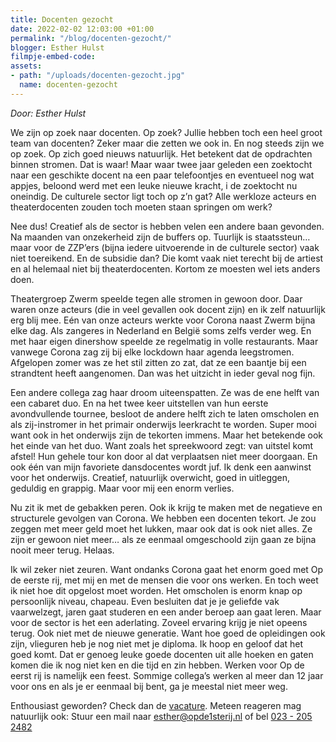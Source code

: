 ```yaml
---
title: Docenten gezocht
date: 2022-02-02 12:03:00 +01:00
permalink: "/blog/docenten-gezocht/"
blogger: Esther Hulst
filmpje-embed-code: 
assets:
- path: "/uploads/docenten-gezocht.jpg"
  name: docenten-gezocht
---
```


*Door: Esther Hulst*

We zijn op zoek naar docenten. Op zoek? Jullie hebben toch een heel groot team van docenten? Zeker maar die zetten we ook in. En nog steeds zijn we op zoek. Op zich goed nieuws natuurlijk. Het betekent dat de opdrachten binnen stromen. Dat is waar! Maar waar twee jaar geleden een zoektocht naar een geschikte docent na een paar telefoontjes en eventueel nog wat appjes, beloond werd met een leuke nieuwe kracht, i de zoektocht nu oneindig. De culturele sector ligt toch op z’n gat? Alle werkloze acteurs en theaterdocenten zouden toch moeten staan springen om werk?

Nee dus! Creatief als de sector is hebben velen een andere baan gevonden. Na maanden van onzekerheid zijn de buffers op. Tuurlijk is staatssteun… maar voor de ZZP’ers (bijna iedere uitvoerende in de culturele sector) vaak niet toereikend. En de subsidie dan? Die komt vaak niet terecht bij de artiest en al helemaal niet bij theaterdocenten. Kortom ze moesten wel iets anders doen.

Theatergroep Zwerm speelde tegen alle stromen in gewoon door. Daar waren onze acteurs (die in veel gevallen ook docent zijn) en ik zelf natuurlijk erg blij mee. Eén van onze acteurs werkte voor Corona naast Zwerm bijna elke dag. Als zangeres in Nederland en België soms zelfs verder weg. En met haar eigen dinershow speelde ze regelmatig in volle restaurants. Maar vanwege Corona zag zij bij elke lockdown haar agenda leegstromen. Afgelopen zomer was ze het stil zitten zo zat, dat ze een baantje bij een strandtent heeft aangenomen. Dan was het uitzicht in ieder geval nog fijn.  

Een andere collega zag haar droom uiteenspatten. Ze was de ene helft van een cabaret duo. En na het twee keer uitstellen van hun eerste avondvullende tournee, besloot de andere helft zich te laten omscholen en als zij-instromer in het primair onderwijs leerkracht te worden. Super mooi want ook in het onderwijs zijn de tekorten immens. Maar het betekende ook het einde van het duo. Want zoals het spreekwoord zegt: van uitstel komt afstel! Hun gehele tour kon door al dat verplaatsen niet meer doorgaan. En ook één van mijn favoriete dansdocentes wordt juf. Ik denk een aanwinst voor het onderwijs. Creatief, natuurlijk overwicht, goed in uitleggen, geduldig en grappig. Maar voor mij een enorm verlies.

Nu zit ik met de gebakken peren. Ook ik krijg te maken met de negatieve en structurele gevolgen van Corona. We hebben een docenten tekort. Je zou zeggen met meer geld moet het lukken, maar ook dat is ook niet alles. Ze zijn er gewoon niet meer… als ze eenmaal omgeschoold zijn gaan ze bijna nooit meer terug. Helaas.

Ik wil zeker niet zeuren. Want ondanks Corona gaat het enorm goed met Op de eerste rij, met mij en met de mensen die voor ons werken. En toch weet ik niet hoe dit opgelost moet worden. Het omscholen is enorm knap op persoonlijk niveau, chapeau. Even besluiten dat je je geliefde vak vaarwelzegt, jaren gaat studeren en een ander beroep aan gaat leren. Maar voor de sector is het een aderlating. Zoveel ervaring krijg je niet opeens terug. Ook niet met de nieuwe generatie. Want hoe goed de opleidingen ook zijn, vlieguren heb je nog niet met je diploma. 
Ik hoop en geloof dat het goed komt. Dat er genoeg leuke goede docenten uit alle hoeken en gaten komen die ik nog niet ken en die tijd en zin hebben. Werken voor Op de eerst rij is namelijk een feest. Sommige collega’s werken al meer dan 12 jaar voor ons en als je er eenmaal bij bent, ga je meestal niet meer weg. 

Enthousiast geworden? Check dan de [vacature](https://www.opde1sterij.nl/vacatures/). Meteen reageren mag natuurlijk ook: Stuur een mail naar [esther@opde1sterij.nl](mailto:esther@opde1ssterij.nl) of bel <a href="tel:+31232052482" title="Bel Op de eerste rij">023 - 205 2482</a>
